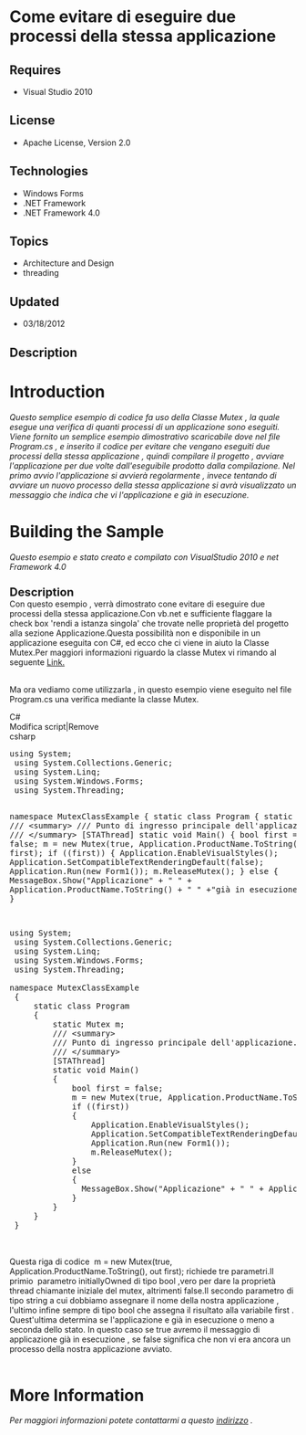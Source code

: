 # Come evitare di eseguire due processi della stessa applicazione
## Requires
- Visual Studio 2010
## License
- Apache License, Version 2.0
## Technologies
- Windows Forms
- .NET Framework
- .NET Framework 4.0
## Topics
- Architecture and Design
- threading
## Updated
- 03/18/2012
## Description

<h1>Introduction</h1>
<div><em><span><em>
<p>Questo semplice esempio di codice fa uso della Classe Mutex , la quale esegue una verifica di quanti processi di un applicazione sono eseguiti. Viene fornito un semplice esempio dimostrativo scaricabile dove nel file Program.cs , e inserito il codice per
 evitare che vengano eseguiti due processi della stessa applicazione , quindi compilare il progetto , avviare l'applicazione per due volte dall'eseguibile prodotto dalla compilazione. Nel primo avvio l'applicazione si avvier&agrave; regolarmente , invece tentando
 di avviare un nuovo processo della stessa applicazione si avr&agrave; visualizzato un messaggio che indica che vi l'applicazione e gi&agrave; in esecuzione.</p>
</em></span></em></div>
<h1><span>Building the Sample</span></h1>
<div><em>Questo esempio e stato creato e compilato con VisualStudio 2010 e net Framework 4.0</em></div>
<div><span style="font-size:20px; font-weight:bold">&nbsp;</span></div>
<div><span style="font-size:20px; font-weight:bold">Description</span></div>
<div>Con questo esempio , verr&agrave; dimostrato cone evitare di eseguire due processi della stessa applicazione.Con vb.net e sufficiente flaggare la check box 'rendi a istanza singola' che trovate nelle propriet&agrave; del progetto alla sezione Applicazione.Questa
 possibilit&agrave; non e disponibile in un applicazione eseguita con C#, ed ecco che ci viene in aiuto la Classe Mutex.Per maggiori informazioni riguardo la classe Mutex vi rimando al seguente
<a href="http://msdn.microsoft.com/en-us/library/system.threading.mutex.aspx">Link.</a>&nbsp;</div>
<div>&nbsp;</div>
<div>
<p>Ma ora vediamo come utilizzarla , in questo esempio viene eseguito nel file Program.cs una verifica mediante la classe Mutex.</p>
</div>
<div>
<div class="scriptcode">
<div class="pluginEditHolder" pluginCommand="mceScriptCode">
<div class="title"><span>C#</span></div>
<div class="pluginLinkHolder"><span class="pluginEditHolderLink">Modifica script</span>|<span class="pluginRemoveHolderLink">Remove</span></div>
<span class="hidden">csharp</span>
<pre class="hidden">using System;
 using System.Collections.Generic;
 using System.Linq;
 using System.Windows.Forms;
 using System.Threading;
 
namespace MutexClassExample
 {
     static class Program
     {
         static Mutex m;
         /// &lt;summary&gt;
         /// Punto di ingresso principale dell'applicazione.
         /// &lt;/summary&gt;
         [STAThread]
         static void Main()
         {
             bool first = false;
             m = new Mutex(true, Application.ProductName.ToString(), out first);
             if ((first))
             {
                 Application.EnableVisualStyles();
                 Application.SetCompatibleTextRenderingDefault(false);
                 Application.Run(new Form1());
                 m.ReleaseMutex();
             }
             else
             {
               MessageBox.Show(&quot;Applicazione&quot; &#43; &quot; &quot; &#43; Application.ProductName.ToString() &#43; &quot; &quot;  &#43;&quot;gi&agrave; in esecuzione&quot;);
             }
         }
     }
 }
 
</pre>
<div class="preview">
<pre class="csharp"><span class="cs__keyword">using</span>&nbsp;System;&nbsp;
&nbsp;<span class="cs__keyword">using</span>&nbsp;System.Collections.Generic;&nbsp;
&nbsp;<span class="cs__keyword">using</span>&nbsp;System.Linq;&nbsp;
&nbsp;<span class="cs__keyword">using</span>&nbsp;System.Windows.Forms;&nbsp;
&nbsp;<span class="cs__keyword">using</span>&nbsp;System.Threading;&nbsp;
&nbsp;&nbsp;
<span class="cs__keyword">namespace</span>&nbsp;MutexClassExample&nbsp;
&nbsp;{&nbsp;
&nbsp;&nbsp;&nbsp;&nbsp;&nbsp;<span class="cs__keyword">static</span>&nbsp;<span class="cs__keyword">class</span>&nbsp;Program&nbsp;
&nbsp;&nbsp;&nbsp;&nbsp;&nbsp;{&nbsp;
&nbsp;&nbsp;&nbsp;&nbsp;&nbsp;&nbsp;&nbsp;&nbsp;&nbsp;<span class="cs__keyword">static</span>&nbsp;Mutex&nbsp;m;&nbsp;
&nbsp;&nbsp;&nbsp;&nbsp;&nbsp;&nbsp;&nbsp;&nbsp;&nbsp;<span class="cs__com">///&nbsp;&lt;summary&gt;</span>&nbsp;
&nbsp;&nbsp;&nbsp;&nbsp;&nbsp;&nbsp;&nbsp;&nbsp;&nbsp;<span class="cs__com">///&nbsp;Punto&nbsp;di&nbsp;ingresso&nbsp;principale&nbsp;dell'applicazione.</span>&nbsp;
&nbsp;&nbsp;&nbsp;&nbsp;&nbsp;&nbsp;&nbsp;&nbsp;&nbsp;<span class="cs__com">///&nbsp;&lt;/summary&gt;</span>&nbsp;
&nbsp;&nbsp;&nbsp;&nbsp;&nbsp;&nbsp;&nbsp;&nbsp;&nbsp;[STAThread]&nbsp;
&nbsp;&nbsp;&nbsp;&nbsp;&nbsp;&nbsp;&nbsp;&nbsp;&nbsp;<span class="cs__keyword">static</span>&nbsp;<span class="cs__keyword">void</span>&nbsp;Main()&nbsp;
&nbsp;&nbsp;&nbsp;&nbsp;&nbsp;&nbsp;&nbsp;&nbsp;&nbsp;{&nbsp;
&nbsp;&nbsp;&nbsp;&nbsp;&nbsp;&nbsp;&nbsp;&nbsp;&nbsp;&nbsp;&nbsp;&nbsp;&nbsp;<span class="cs__keyword">bool</span>&nbsp;first&nbsp;=&nbsp;<span class="cs__keyword">false</span>;&nbsp;
&nbsp;&nbsp;&nbsp;&nbsp;&nbsp;&nbsp;&nbsp;&nbsp;&nbsp;&nbsp;&nbsp;&nbsp;&nbsp;m&nbsp;=&nbsp;<span class="cs__keyword">new</span>&nbsp;Mutex(<span class="cs__keyword">true</span>,&nbsp;Application.ProductName.ToString(),&nbsp;<span class="cs__keyword">out</span>&nbsp;first);&nbsp;
&nbsp;&nbsp;&nbsp;&nbsp;&nbsp;&nbsp;&nbsp;&nbsp;&nbsp;&nbsp;&nbsp;&nbsp;&nbsp;<span class="cs__keyword">if</span>&nbsp;((first))&nbsp;
&nbsp;&nbsp;&nbsp;&nbsp;&nbsp;&nbsp;&nbsp;&nbsp;&nbsp;&nbsp;&nbsp;&nbsp;&nbsp;{&nbsp;
&nbsp;&nbsp;&nbsp;&nbsp;&nbsp;&nbsp;&nbsp;&nbsp;&nbsp;&nbsp;&nbsp;&nbsp;&nbsp;&nbsp;&nbsp;&nbsp;&nbsp;Application.EnableVisualStyles();&nbsp;
&nbsp;&nbsp;&nbsp;&nbsp;&nbsp;&nbsp;&nbsp;&nbsp;&nbsp;&nbsp;&nbsp;&nbsp;&nbsp;&nbsp;&nbsp;&nbsp;&nbsp;Application.SetCompatibleTextRenderingDefault(<span class="cs__keyword">false</span>);&nbsp;
&nbsp;&nbsp;&nbsp;&nbsp;&nbsp;&nbsp;&nbsp;&nbsp;&nbsp;&nbsp;&nbsp;&nbsp;&nbsp;&nbsp;&nbsp;&nbsp;&nbsp;Application.Run(<span class="cs__keyword">new</span>&nbsp;Form1());&nbsp;
&nbsp;&nbsp;&nbsp;&nbsp;&nbsp;&nbsp;&nbsp;&nbsp;&nbsp;&nbsp;&nbsp;&nbsp;&nbsp;&nbsp;&nbsp;&nbsp;&nbsp;m.ReleaseMutex();&nbsp;
&nbsp;&nbsp;&nbsp;&nbsp;&nbsp;&nbsp;&nbsp;&nbsp;&nbsp;&nbsp;&nbsp;&nbsp;&nbsp;}&nbsp;
&nbsp;&nbsp;&nbsp;&nbsp;&nbsp;&nbsp;&nbsp;&nbsp;&nbsp;&nbsp;&nbsp;&nbsp;&nbsp;<span class="cs__keyword">else</span>&nbsp;
&nbsp;&nbsp;&nbsp;&nbsp;&nbsp;&nbsp;&nbsp;&nbsp;&nbsp;&nbsp;&nbsp;&nbsp;&nbsp;{&nbsp;
&nbsp;&nbsp;&nbsp;&nbsp;&nbsp;&nbsp;&nbsp;&nbsp;&nbsp;&nbsp;&nbsp;&nbsp;&nbsp;&nbsp;&nbsp;MessageBox.Show(<span class="cs__string">&quot;Applicazione&quot;</span>&nbsp;&#43;&nbsp;<span class="cs__string">&quot;&nbsp;&quot;</span>&nbsp;&#43;&nbsp;Application.ProductName.ToString()&nbsp;&#43;&nbsp;<span class="cs__string">&quot;&nbsp;&quot;</span>&nbsp;&nbsp;&#43;<span class="cs__string">&quot;gi&agrave;&nbsp;in&nbsp;esecuzione&quot;</span>);&nbsp;
&nbsp;&nbsp;&nbsp;&nbsp;&nbsp;&nbsp;&nbsp;&nbsp;&nbsp;&nbsp;&nbsp;&nbsp;&nbsp;}&nbsp;
&nbsp;&nbsp;&nbsp;&nbsp;&nbsp;&nbsp;&nbsp;&nbsp;&nbsp;}&nbsp;
&nbsp;&nbsp;&nbsp;&nbsp;&nbsp;}&nbsp;
&nbsp;}&nbsp;
&nbsp;&nbsp;
</pre>
</div>
</div>
</div>
<div class="endscriptcode">&nbsp;</div>
</div>
<div>Questa riga di codice&nbsp; m = new Mutex(true, Application.ProductName.ToString(), out first); richiede tre parametri.Il primio&nbsp; parametro initiallyOwned di tipo bool ,<span class="hps">vero</span>
<span class="hps">per dare</span> <span class="hps">la propriet&agrave;</span>
<span class="hps">thread chiamante</span> <span class="hps">iniziale del</span>
<span class="hps">mutex</span><span>, altrimenti</span> <span class="hps">false.Il secondo parametro di tipo string a cui dobbiamo assegnare il nome della nostra applicazione , l'ultimo infine sempre di tipo bool che assegna il risultato alla variabile
 first . Quest'ultima determina se l'applicazione e gi&agrave; in esecuzione o meno a seconda dello stato. In questo caso se true avremo il messaggio di applicazione gi&agrave; in esecuzione , se false significa che non vi era ancora un processo della nostra
 applicazione avviato.</span></div>
<div>&nbsp;</div>
<h1>More Information</h1>
<div><em>Per maggiori informazioni potete contattarmi a questo <a href="http://community.visual-basic.it/carmelolamonica/default.aspx">
indirizzo</a> .</em></div>
